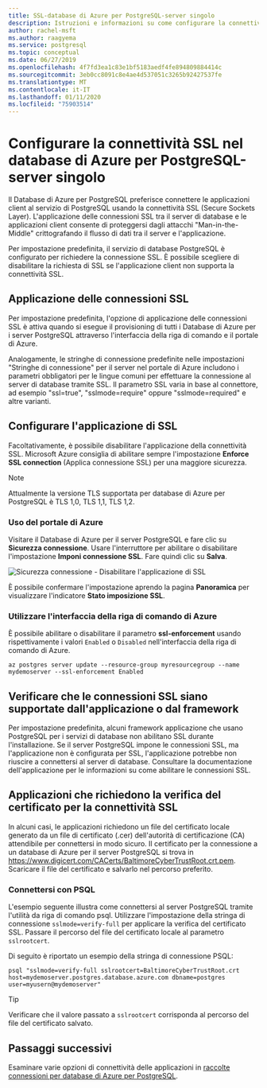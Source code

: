 ```yaml
---
title: SSL-database di Azure per PostgreSQL-server singolo
description: Istruzioni e informazioni su come configurare la connettività SSL per database di Azure per PostgreSQL-singolo server.
author: rachel-msft
ms.author: raagyema
ms.service: postgresql
ms.topic: conceptual
ms.date: 06/27/2019
ms.openlocfilehash: 4f7fd3ea1c83e1bf5183aedf4fe894809884414c
ms.sourcegitcommit: 3eb0cc8091c8e4ae4d537051c3265b92427537fe
ms.translationtype: MT
ms.contentlocale: it-IT
ms.lasthandoff: 01/11/2020
ms.locfileid: "75903514"
---
```

# <a name="configure-ssl-connectivity-in-azure-database-for-postgresql---single-server"></a>Configurare la connettività SSL nel database di Azure per PostgreSQL-server singolo
Il Database di Azure per PostgreSQL preferisce connettere le applicazioni client al servizio di PostgreSQL usando la connettività SSL (Secure Sockets Layer). L'applicazione delle connessioni SSL tra il server di database e le applicazioni client consente di proteggersi dagli attacchi "Man-in-the-Middle" crittografando il flusso di dati tra il server e l'applicazione.

Per impostazione predefinita, il servizio di database PostgreSQL è configurato per richiedere la connessione SSL. È possibile scegliere di disabilitare la richiesta di SSL se l'applicazione client non supporta la connettività SSL. 

## <a name="enforcing-ssl-connections"></a>Applicazione delle connessioni SSL
Per impostazione predefinita, l'opzione di applicazione delle connessioni SSL è attiva quando si esegue il provisioning di tutti i Database di Azure per i server PostgreSQL attraverso l'interfaccia della riga di comando e il portale di Azure. 

Analogamente, le stringhe di connessione predefinite nelle impostazioni "Stringhe di connessione" per il server nel portale di Azure includono i parametri obbligatori per le lingue comuni per effettuare la connessione al server di database tramite SSL. Il parametro SSL varia in base al connettore, ad esempio "ssl=true", "sslmode=require" oppure "sslmode=required" e altre varianti.

## <a name="configure-enforcement-of-ssl"></a>Configurare l'applicazione di SSL
Facoltativamente, è possibile disabilitare l'applicazione della connettività SSL. Microsoft Azure consiglia di abilitare sempre l'impostazione **Enforce SSL connection** (Applica connessione SSL) per una maggiore sicurezza.

> [!NOTE]
> Attualmente la versione TLS supportata per database di Azure per PostgreSQL è TLS 1,0, TLS 1,1, TLS 1,2.

### <a name="using-the-azure-portal"></a>Uso del portale di Azure
Visitare il Database di Azure per il server PostgreSQL e fare clic su **Sicurezza connessione**. Usare l'interruttore per abilitare o disabilitare l'impostazione **Imponi connessione SSL**. Fare quindi clic su **Salva**. 

![Sicurezza connessione - Disabilitare l'applicazione di SSL](./media/concepts-ssl-connection-security/1-disable-ssl.png)

È possibile confermare l'impostazione aprendo la pagina **Panoramica** per visualizzare l'indicatore **Stato imposizione SSL**.

### <a name="using-azure-cli"></a>Utilizzare l'interfaccia della riga di comando di Azure
È possibile abilitare o disabilitare il parametro **ssl-enforcement** usando rispettivamente i valori `Enabled` o `Disabled` nell'interfaccia della riga di comando di Azure.

```azurecli
az postgres server update --resource-group myresourcegroup --name mydemoserver --ssl-enforcement Enabled
```

## <a name="ensure-your-application-or-framework-supports-ssl-connections"></a>Verificare che le connessioni SSL siano supportate dall'applicazione o dal framework
Per impostazione predefinita, alcuni framework applicazione che usano PostgreSQL per i servizi di database non abilitano SSL durante l'installazione. Se il server PostgreSQL impone le connessioni SSL, ma l'applicazione non è configurata per SSL, l'applicazione potrebbe non riuscire a connettersi al server di database. Consultare la documentazione dell'applicazione per le informazioni su come abilitare le connessioni SSL.


## <a name="applications-that-require-certificate-verification-for-ssl-connectivity"></a>Applicazioni che richiedono la verifica del certificato per la connettività SSL
In alcuni casi, le applicazioni richiedono un file del certificato locale generato da un file di certificato (.cer) dell'autorità di certificazione (CA) attendibile per connettersi in modo sicuro. Il certificato per la connessione a un database di Azure per il server PostgreSQL si trova in https://www.digicert.com/CACerts/BaltimoreCyberTrustRoot.crt.pem. Scaricare il file del certificato e salvarlo nel percorso preferito. 

### <a name="connect-using-psql"></a>Connettersi con PSQL
L'esempio seguente illustra come connettersi al server PostgreSQL tramite l'utilità da riga di comando psql. Utilizzare l'impostazione della stringa di connessione `sslmode=verify-full` per applicare la verifica del certificato SSL. Passare il percorso del file del certificato locale al parametro `sslrootcert`.

Di seguito è riportato un esempio della stringa di connessione PSQL:
```
psql "sslmode=verify-full sslrootcert=BaltimoreCyberTrustRoot.crt host=mydemoserver.postgres.database.azure.com dbname=postgres user=myusern@mydemoserver"
```

> [!TIP]
> Verificare che il valore passato a `sslrootcert` corrisponda al percorso del file del certificato salvato.


## <a name="next-steps"></a>Passaggi successivi
Esaminare varie opzioni di connettività delle applicazioni in [raccolte connessioni per database di Azure per PostgreSQL](concepts-connection-libraries.md).

